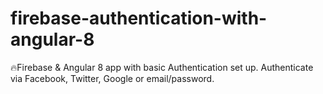 # firebase-authentication-with-angular-8
🔥Firebase &amp; Angular 8 app with basic Authentication set up. Authenticate via Facebook, Twitter, Google or email/password.
